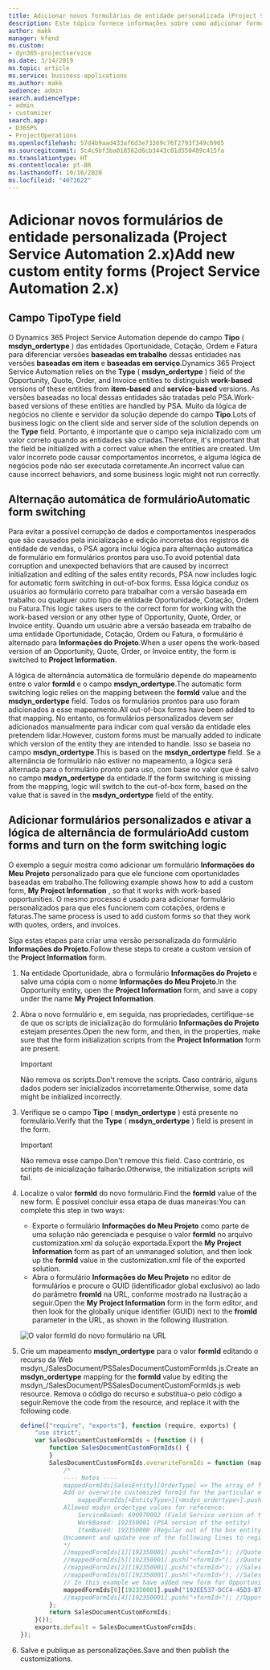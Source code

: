 ```yaml
---
title: Adicionar novos formulários de entidade personalizada (Project Service Automation 2.x)
description: Este tópico fornece informações sobre como adicionar formulários da entidade personalizada para oportunidades, cotações, ordens ou faturas no Dynamics 365 Project Service Automation 2.x.
author: makk
manager: kfend
ms.custom:
- dyn365-projectservice
ms.date: 3/14/2019
ms.topic: article
ms.service: business-applications
ms.author: makk
audience: admin
search.audienceType:
- admin
- customizer
search.app:
- D365PS
- ProjectOperations
ms.openlocfilehash: 57d4b9aad433af6d3e73369c76f2793f349c6965
ms.sourcegitcommit: 5c4c9bf3ba018562d6cb3443c01d550489c415fa
ms.translationtype: HT
ms.contentlocale: pt-BR
ms.lasthandoff: 10/16/2020
ms.locfileid: "4071622"
---
```

# <a name="add-new-custom-entity-forms-project-service-automation-2x"></a><span data-ttu-id="c263f-103">Adicionar novos formulários de entidade personalizada (Project Service Automation 2.x)</span><span class="sxs-lookup"><span data-stu-id="c263f-103">Add new custom entity forms (Project Service Automation 2.x)</span></span>

## <a name="type-field"></a><span data-ttu-id="c263f-104">Campo Tipo</span><span class="sxs-lookup"><span data-stu-id="c263f-104">Type field</span></span> 

<span data-ttu-id="c263f-105">O Dynamics 365 Project Service Automation depende do campo **Tipo** ( **msdyn\_ordertype** ) das entidades Oportunidade, Cotação, Ordem e Fatura para diferenciar versões **baseadas em trabalho** dessas entidades nas versões **baseadas em item** e **baseadas em serviço**.</span><span class="sxs-lookup"><span data-stu-id="c263f-105">Dynamics 365 Project Service Automation relies on the **Type** ( **msdyn\_ordertype** ) field of the Opportunity, Quote, Order, and Invoice entities to distinguish **work-based** versions of these entities from **item-based** and **service-based** versions.</span></span> <span data-ttu-id="c263f-106">As versões baseadas no local dessas entidades são tratadas pelo PSA.</span><span class="sxs-lookup"><span data-stu-id="c263f-106">Work-based versions of these entities are handled by PSA.</span></span> <span data-ttu-id="c263f-107">Muito da lógica de negócios no cliente e servidor da solução depende do campo **Tipo**.</span><span class="sxs-lookup"><span data-stu-id="c263f-107">Lots of business logic on the client side and server side of the solution depends on the **Type** field.</span></span> <span data-ttu-id="c263f-108">Portanto, é importante que o campo seja inicializado com um valor correto quando as entidades são criadas.</span><span class="sxs-lookup"><span data-stu-id="c263f-108">Therefore, it's important that the field be initialized with a correct value when the entities are created.</span></span> <span data-ttu-id="c263f-109">Um valor incorreto pode causar comportamentos incorretos, e alguma lógica de negócios pode não ser executada corretamente.</span><span class="sxs-lookup"><span data-stu-id="c263f-109">An incorrect value can cause incorrect behaviors, and some business logic might not run correctly.</span></span>

## <a name="automatic-form-switching"></a><span data-ttu-id="c263f-110">Alternação automática de formulário</span><span class="sxs-lookup"><span data-stu-id="c263f-110">Automatic form switching</span></span>

<span data-ttu-id="c263f-111">Para evitar a possível corrupção de dados e comportamentos inesperados que são causados pela inicialização e edição incorretas dos registros de entidade de vendas, o PSA agora inclui lógica para alternação automática de formulário em formulários prontos para uso.</span><span class="sxs-lookup"><span data-stu-id="c263f-111">To avoid potential data corruption and unexpected behaviors that are caused by incorrect initialization and editing of the sales entity records, PSA now includes logic for automatic form switching in out-of-box forms.</span></span> <span data-ttu-id="c263f-112">Essa lógica conduz os usuários ao formulário correto para trabalhar com a versão baseada em trabalho ou qualquer outro tipo de entidade Oportunidade, Cotação, Ordem ou Fatura.</span><span class="sxs-lookup"><span data-stu-id="c263f-112">This logic takes users to the correct form for working with the work-based version or any other type of Opportunity, Quote, Order, or Invoice entity.</span></span> <span data-ttu-id="c263f-113">Quando um usuário abre a versão baseada em trabalho de uma entidade Oportunidade, Cotação, Ordem ou Fatura, o formulário é alternado para **Informações do Projeto**.</span><span class="sxs-lookup"><span data-stu-id="c263f-113">When a user opens the work-based version of an Opportunity, Quote, Order, or Invoice entity, the form is switched to **Project Information**.</span></span>

<span data-ttu-id="c263f-114">A lógica de alternância automática de formulário depende do mapeamento entre o valor **formId** e o campo **msdyn\_ordertype**.</span><span class="sxs-lookup"><span data-stu-id="c263f-114">The automatic form switching logic relies on the mapping between the **formId** value and the **msdyn\_ordertype** field.</span></span> <span data-ttu-id="c263f-115">Todos os formulários prontos para uso foram adicionados a esse mapeamento.</span><span class="sxs-lookup"><span data-stu-id="c263f-115">All out-of-box forms have been added to that mapping.</span></span> <span data-ttu-id="c263f-116">No entanto, os formulários personalizados devem ser adicionados manualmente para indicar com qual versão da entidade eles pretendem lidar.</span><span class="sxs-lookup"><span data-stu-id="c263f-116">However, custom forms must be manually added to indicate which version of the entity they are intended to handle.</span></span> <span data-ttu-id="c263f-117">Isso se baseia no campo **msdyn\_ordertype**.</span><span class="sxs-lookup"><span data-stu-id="c263f-117">This is based on the **msdyn\_ordertype** field.</span></span> <span data-ttu-id="c263f-118">Se a alternância de formulário não estiver no mapeamento, a lógica será alternada para o formulário pronto para uso, com base no valor que é salvo no campo **msdyn\_ordertype** da entidade.</span><span class="sxs-lookup"><span data-stu-id="c263f-118">If the form switching is missing from the mapping, logic will switch to the out-of-box form, based on the value that is saved in the **msdyn\_ordertype** field of the entity.</span></span>

## <a name="add-custom-forms-and-turn-on-the-form-switching-logic"></a><span data-ttu-id="c263f-119">Adicionar formulários personalizados e ativar a lógica de alternância de formulário</span><span class="sxs-lookup"><span data-stu-id="c263f-119">Add custom forms and turn on the form switching logic</span></span>

<span data-ttu-id="c263f-120">O exemplo a seguir mostra como adicionar um formulário **Informações do Meu Projeto** personalizado para que ele funcione com oportunidades baseadas em trabalho.</span><span class="sxs-lookup"><span data-stu-id="c263f-120">The following example shows how to add a custom form, **My Project Information** , so that it works with work-based opportunities.</span></span> <span data-ttu-id="c263f-121">O mesmo processo é usado para adicionar formulário personalizados para que eles funcionem com cotações, ordens e faturas.</span><span class="sxs-lookup"><span data-stu-id="c263f-121">The same process is used to add custom forms so that they work with quotes, orders, and invoices.</span></span>

<span data-ttu-id="c263f-122">Siga estas etapas para criar uma versão personalizada do formulário **Informações do Projeto**.</span><span class="sxs-lookup"><span data-stu-id="c263f-122">Follow these steps to create a custom version of the **Project Information** form.</span></span>

1. <span data-ttu-id="c263f-123">Na entidade Oportunidade, abra o formulário **Informações do Projeto** e salve uma cópia com o nome **Informações do Meu Projeto**.</span><span class="sxs-lookup"><span data-stu-id="c263f-123">In the Opportunity entity, open the **Project Information** form, and save a copy under the name **My Project Information**.</span></span>
2. <span data-ttu-id="c263f-124">Abra o novo formulário e, em seguida, nas propriedades, certifique-se de que os scripts de inicialização do formulário **Informações do Projeto** estejam presentes.</span><span class="sxs-lookup"><span data-stu-id="c263f-124">Open the new form, and then, in the properties, make sure that the form initialization scripts from the **Project Information** form are present.</span></span> 

    > [!IMPORTANT]
    > <span data-ttu-id="c263f-125">Não remova os scripts.</span><span class="sxs-lookup"><span data-stu-id="c263f-125">Don't remove the scripts.</span></span> <span data-ttu-id="c263f-126">Caso contrário, alguns dados podem ser inicializados incorretamente.</span><span class="sxs-lookup"><span data-stu-id="c263f-126">Otherwise, some data might be initialized incorrectly.</span></span>

3. <span data-ttu-id="c263f-127">Verifique se o campo **Tipo** ( **msdyn\_ordertype** ) está presente no formulário.</span><span class="sxs-lookup"><span data-stu-id="c263f-127">Verify that the **Type** ( **msdyn\_ordertype** ) field is present in the form.</span></span> 

    > [!IMPORTANT]
    > <span data-ttu-id="c263f-128">Não remova esse campo.</span><span class="sxs-lookup"><span data-stu-id="c263f-128">Don't remove this field.</span></span> <span data-ttu-id="c263f-129">Caso contrário, os scripts de inicialização falharão.</span><span class="sxs-lookup"><span data-stu-id="c263f-129">Otherwise, the initialization scripts will fail.</span></span>

4. <span data-ttu-id="c263f-130">Localize o valor **formId** do novo formulário.</span><span class="sxs-lookup"><span data-stu-id="c263f-130">Find the **formId** value of the new form.</span></span> <span data-ttu-id="c263f-131">É possível concluir essa etapa de duas maneiras:</span><span class="sxs-lookup"><span data-stu-id="c263f-131">You can complete this step in two ways:</span></span>

    - <span data-ttu-id="c263f-132">Exporte o formulário **Informações do Meu Projeto** como parte de uma solução não gerenciada e pesquise o valor **formId** no arquivo customization.xml da solução exportada.</span><span class="sxs-lookup"><span data-stu-id="c263f-132">Export the **My Project Information** form as part of an unmanaged solution, and then look up the **formId** value in the customization.xml file of the exported solution.</span></span>
    - <span data-ttu-id="c263f-133">Abra o formulário **Informações do Meu Projeto** no editor de formulários e procure o GUID (identificador global exclusivo) ao lado do parâmetro **fromId** na URL, conforme mostrado na ilustração a seguir.</span><span class="sxs-lookup"><span data-stu-id="c263f-133">Open the **My Project Information** form in the form editor, and then look for the globally unique identifier (GUID) next to the **fromId** parameter in the URL, as shown in the following illustration.</span></span>

    ![O valor formId do novo formulário na URL](media/how-to-add-custom-forms-in-v2.0.png)

5. <span data-ttu-id="c263f-135">Crie um mapeamento **msdyn\_ordertype** para o valor **formId** editando o recurso da Web msdyn\_/SalesDocument/PSSalesDocumentCustomFormIds.js.</span><span class="sxs-lookup"><span data-stu-id="c263f-135">Create an **msdyn\_ordertype** mapping for the **formId** value by editing the msdyn\_/SalesDocument/PSSalesDocumentCustomFormIds.js web resource.</span></span> <span data-ttu-id="c263f-136">Remova o código do recurso e substitua-o pelo código a seguir.</span><span class="sxs-lookup"><span data-stu-id="c263f-136">Remove the code from the resource, and replace it with the following code.</span></span>

    ```javascript
    define(["require", "exports"], function (require, exports) {
        "use strict";
        var SalesDocumentCustomFormIds = (function () {
            function SalesDocumentCustomFormIds() {
            }
            SalesDocumentCustomFormIds.overwriteFormIds = function (mappedFormIds) {
                /*
                ---- Notes ----
                mappedFormIds[SalesEntity][OrderType] => The array of forms IDs that support particular entity and order type
                Add or overwrite customized formId for the particular entity and order type by calling:
                    mappedFormIds[<EntityType>][<msdyn_ordertype>].push("<formId>");
                Allowed msdyn_ordertype values for reference:
                    ServiceBased: 690970002 (Field Service version of the entity)
                    WorkBased: 192350001 (PSA version of the entity)
                    ItemBased: 192350000 (Regular out of the box entity)
                Uncomment and update one of the following lines to register custom PSA form for required entity:
                */      
                //mappedFormIds[1][192350001].push("<formId>"); //Quote
                //mappedFormIds[5][192350001].push("<formId>"); //Quote Line
                //mappedFormIds[2][192350001].push("<formId>"); //Sales Order
                //mappedFormIds[6][192350001].push("<formId>"); //Sales Order Line
                // In this example we have added new form for Opportunity
                mappedFormIds[0][192350001].push("192EE537-DCC4-45D3-B7AF-EA694B9113D2"); //Opportunity
                //mappedFormIds[4][192350001].push("<formId>"); //Opportunity Line
            };
            return SalesDocumentCustomFormIds;
        }());
        exports.default = SalesDocumentCustomFormIds;
    });
    ```

6. <span data-ttu-id="c263f-137">Salve e publique as personalizações.</span><span class="sxs-lookup"><span data-stu-id="c263f-137">Save and then publish the customizations.</span></span>
